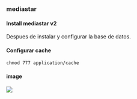 ### mediastar

#### Install mediastar  v2
Despues de instalar y configurar la base de datos.

#### Configurar cache

	chmod 777 application/cache

#### image

![](http://i58.tinypic.com/2zgulvp.png)
